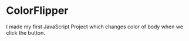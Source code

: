 # ColorFlipper
I made my first JavaScript Project which changes color of body when we click the button.
